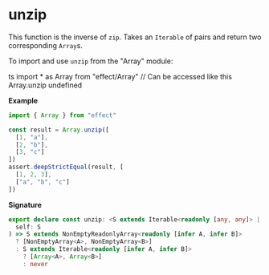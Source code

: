 # unzip

This function is the inverse of `zip`. Takes an `Iterable` of pairs and return two corresponding `Array`s.

To import and use `unzip` from the "Array" module:

ts
import \* as Array from "effect/Array"
// Can be accessed like this
Array.unzip
undefined

**Example**

```ts
import { Array } from "effect"

const result = Array.unzip([
  [1, "a"],
  [2, "b"],
  [3, "c"]
])
assert.deepStrictEqual(result, [
  [1, 2, 3],
  ["a", "b", "c"]
])
```

**Signature**

```ts
export declare const unzip: <S extends Iterable<readonly [any, any]> | NonEmptyReadonlyArray<readonly [any, any]>>(
  self: S
) => S extends NonEmptyReadonlyArray<readonly [infer A, infer B]>
  ? [NonEmptyArray<A>, NonEmptyArray<B>]
  : S extends Iterable<readonly [infer A, infer B]>
    ? [Array<A>, Array<B>]
    : never
```
